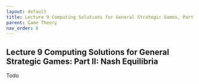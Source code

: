 ```yaml
---
layout: default
title: Lecture 9 Computing Solutions for General Strategic Games, Part II
parent: Game Theory
nav_order: 8
---
```


## Lecture 9 Computing Solutions for General Strategic Games: Part II: Nash Equilibria

Todo
